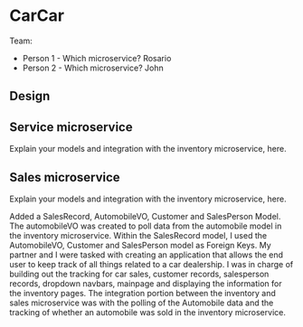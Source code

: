 # CarCar

Team:

* Person 1 - Which microservice? Rosario    
* Person 2 - Which microservice? John

## Design

## Service microservice

Explain your models and integration with the inventory
microservice, here.

## Sales microservice

Explain your models and integration with the inventory
microservice, here.

Added a SalesRecord, AutomobileVO, Customer and SalesPerson Model. The automobileVO was created to poll data from the automobile model in the inventory microservice. Within the SalesRecord model, I used the AutomobileVO, Customer and SalesPerson model as Foreign Keys. My partner and I were tasked with creating an application that allows the end user to keep track of all things related to a car dealership. I was in charge of building out the tracking for car sales, customer records, salesperson records, dropdown navbars, mainpage and displaying the information for the inventory pages. The integration portion between the inventory and sales microservice was with the polling of the Automobile data and the tracking of whether an automobile was sold in the inventory microservice.